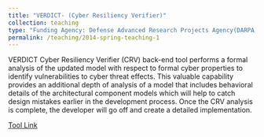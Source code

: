 ```yaml
---
title: "VERDICT- (Cyber Resiliency Verifier)"
collection: teaching
type: "Funding Agency: Defense Advanced Research Projects Agency(DARPA)"
permalink: /teaching/2014-spring-teaching-1
---
```


VERDICT Cyber Resiliency Verifier (CRV) back-end tool performs a formal analysis of the updated model with respect to formal cyber properties to identify vulnerabilities to cyber threat effects. This valuable capability provides an additional depth of analysis of a model that includes behavioral details of the architectural component models which will help to catch design mistakes earlier in the development process. Once the CRV analysis is complete, the developer will go off and create a detailed implementation.

[Tool Link](https://github.com/ge-high-assurance/VERDICT/)
